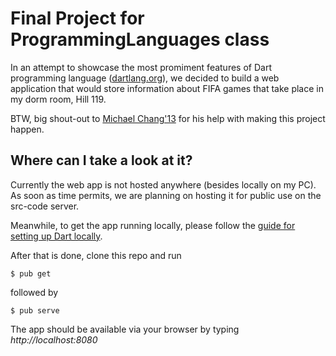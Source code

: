 # Final Project for ProgrammingLanguages class
In an attempt to showcase the most promiment features of Dart programming language ([dartlang.org](http://dartlang.org)), we decided to build a web application that would store information about FIFA games that take place in my dorm room, Hill 119. 

BTW, big shout-out to [Michael Chang'13](http://https://src-code.simons-rock.edu/git/mchang13) for his help with making this project happen.

## Where can I take a look at it?

Currently the web app is not hosted anywhere (besides locally on my PC). As soon as time permits, we are planning on hosting it for public use on the src-code server.

Meanwhile, to get the app running locally, please follow the [guide for setting up Dart locally](http://https://webdev.dartlang.org/angular/guide/setup).

After that is done, clone this repo and run
```
$ pub get
```
followed by
```
$ pub serve
```
The app should be available via your browser by typing *http://localhost:8080*